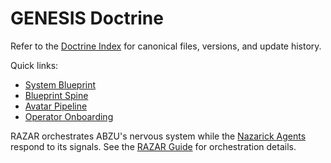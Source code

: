 # GENESIS Doctrine

Refer to the [Doctrine Index](../docs/doctrine_index.md) for canonical files, versions, and update history.

Quick links:

- [System Blueprint](../docs/system_blueprint.md#chakra-cycle-engine)
- [Blueprint Spine](../docs/blueprint_spine.md#agent-heartbeats-lifecycle-events-and-self-healing)
- [Avatar Pipeline](../docs/avatar_pipeline.md#heartbeat-and-session-management)
- [Operator Onboarding](../docs/operator_onboarding.md#multi-agent-streams)

RAZAR orchestrates ABZU's nervous system while the
[Nazarick Agents](../docs/nazarick_agents.md) respond to its signals. See the
[RAZAR Guide](../docs/RAZAR_GUIDE.md) for orchestration details.
